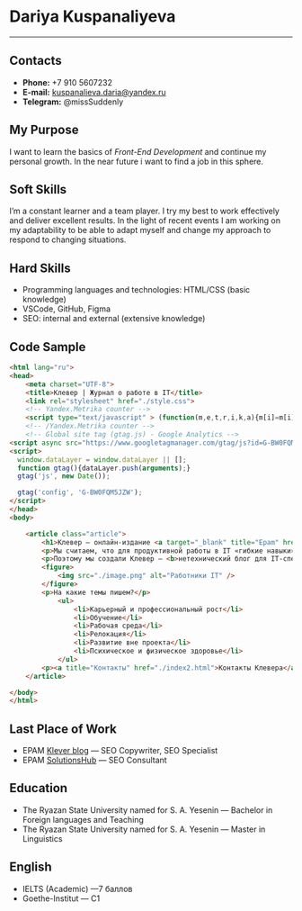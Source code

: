 # Dariya Kuspanaliyeva

---

## Contacts

- **Phone:** +7 910 5607232
- **E-mail:** kuspanalieva.daria@yandex.ru
- **Telegram:** @missSuddenly

## My Purpose

I want to learn the basics of *Front-End Development* and continue my personal growth. In the near future i want to find a job in this sphere.

## Soft Skills

I’m a constant learner and a team player. I try my best to work effectively and deliver excellent results. In the light of recent events I am working on my adaptability to be able to adapt myself and change my approach to respond to changing situations.

## Hard Skills

- Programming languages and technologies: HTML/CSS (basic knowledge)
- VSCode, GitHub, Figma
- SEO: internal and external (extensive knowledge)

## Code Sample

```html
<html lang="ru">
<head>
    <meta charset="UTF-8">
    <title>Клевер | Журнал о работе в IT</title>
    <link rel="stylesheet" href="./style.css">
    <!-- Yandex.Metrika counter -->
    <script type="text/javascript" > (function(m,e,t,r,i,k,a){m[i]=m[i]||function(){(m[i].a=m[i].a||[]).push(arguments)}; m[i].l=1*new Date();k=e.createElement(t),a=e.getElementsByTagName(t)[0],k.async=1,k.src=r,a.parentNode.insertBefore(k,a)}) (window, document, "script", "https://mc.yandex.ru/metrika/tag.js", "ym"); ym(71589529, "init", { clickmap:true, trackLinks:true, accurateTrackBounce:true, webvisor:true }); </script> <noscript><div><img src="https://mc.yandex.ru/watch/71589529" style="position:absolute; left:-9999px;" alt="" /></div></noscript>
    <!-- /Yandex.Metrika counter -->
    <!-- Global site tag (gtag.js) - Google Analytics -->
<script async src="https://www.googletagmanager.com/gtag/js?id=G-BW0FQM5JZW"></script>
<script>
  window.dataLayer = window.dataLayer || [];
  function gtag(){dataLayer.push(arguments);}
  gtag('js', new Date());

  gtag('config', 'G-BW0FQM5JZW');
</script>
</head>
<body>

    <article class="article">
        <h1>Клевер – онлайн-издание <a target="_blank" title="Epam" href="https://www.epam-group.ru/">EPAM</a> о работе в IT</h1>
        <p>Мы считаем, что для продуктивной работы в IT «гибкие навыки» и хорошее самочувствие важны не меньше, чем знание технологий.</p>
        <p>Поэтому мы создали Клевер – <b>нетехнический блог для IT-специалистов</b>. Наша задача – помогать вам расти: справляться с рабочими проблемами и находить возможности для развития.</p>
        <figure>
            <img src="./image.png" alt="Работники IT" />
        </figure>
        <p>На какие темы пишем?</p>
            <ul>
                <li>Карьерный и профессиональный рост</li>
                <li>Обучение</li>
                <li>Рабочая среда</li>
                <li>Релокация</li>
                <li>Развитие вне проекта</li>
                <li>Психическое и физическое здоровье</li>
            </ul>
        <p><a title="Контакты" href="./index2.html">Контакты Клевера</a></p>
    </article>

</body>
</html>
```

## Last Place of Work

- EPAM [Klever blog](https://klever.blog/) — SEO Copywriter, SEO Specialist
- EPAM [SolutionsHub](https://solutionshub.epam.com/) — SEO Consultant

## Education

- The Ryazan State University named for S. A. Yesenin — Bachelor in Foreign languages and Teaching
- The Ryazan State University named for S. A. Yesenin — Master in Linguistics

## English

- IELTS (Academic) —7 баллов
- Goethe-Institut — C1
